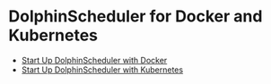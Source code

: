 # DolphinScheduler for Docker and Kubernetes

* [Start Up DolphinScheduler with Docker](https://dolphinscheduler.apache.org/en-us/docs/latest/user_doc/guide/start/docker.html)
* [Start Up DolphinScheduler with Kubernetes](https://dolphinscheduler.apache.org/en-us/docs/latest/user_doc/guide/installation/kubernetes.html)

